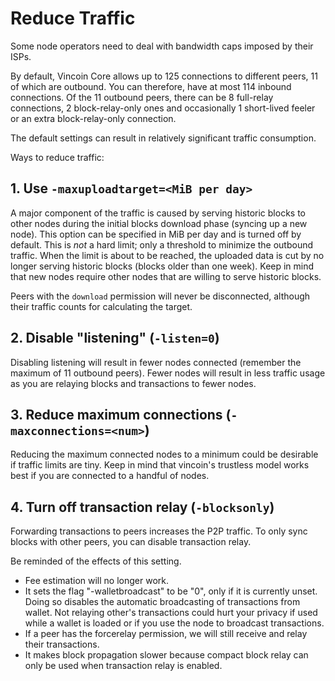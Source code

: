 Reduce Traffic
==============

Some node operators need to deal with bandwidth caps imposed by their ISPs.

By default, Vincoin Core allows up to 125 connections to different peers, 11 of
which are outbound. You can therefore, have at most 114 inbound connections.
Of the 11 outbound peers, there can be 8 full-relay connections, 2
block-relay-only ones and occasionally 1 short-lived feeler or an extra block-relay-only connection.

The default settings can result in relatively significant traffic consumption.

Ways to reduce traffic:

## 1. Use `-maxuploadtarget=<MiB per day>`

A major component of the traffic is caused by serving historic blocks to other nodes
during the initial blocks download phase (syncing up a new node).
This option can be specified in MiB per day and is turned off by default.
This is *not* a hard limit; only a threshold to minimize the outbound
traffic. When the limit is about to be reached, the uploaded data is cut by no
longer serving historic blocks (blocks older than one week).
Keep in mind that new nodes require other nodes that are willing to serve
historic blocks.

Peers with the `download` permission will never be disconnected, although their traffic counts for
calculating the target.

## 2. Disable "listening" (`-listen=0`)

Disabling listening will result in fewer nodes connected (remember the maximum of 11
outbound peers). Fewer nodes will result in less traffic usage as you are relaying
blocks and transactions to fewer nodes.

## 3. Reduce maximum connections (`-maxconnections=<num>`)

Reducing the maximum connected nodes to a minimum could be desirable if traffic
limits are tiny. Keep in mind that vincoin's trustless model works best if you are
connected to a handful of nodes.

## 4. Turn off transaction relay (`-blocksonly`)

Forwarding transactions to peers increases the P2P traffic. To only sync blocks
with other peers, you can disable transaction relay.

Be reminded of the effects of this setting.

- Fee estimation will no longer work.
- It sets the flag "-walletbroadcast" to be "0", only if it is currently unset.
  Doing so disables the automatic broadcasting of transactions from wallet. Not
  relaying other's transactions could hurt your privacy if used while a wallet
  is loaded or if you use the node to broadcast transactions.
- If a peer has the forcerelay permission, we will still receive and relay
  their transactions.
- It makes block propagation slower because compact block relay can only be
  used when transaction relay is enabled.
